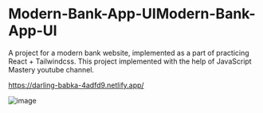 # Modern-Bank-App-UIModern-Bank-App-UI
A project for a modern bank website, implemented as a part of practicing React + Tailwindcss. This project implemented with the help of JavaScript Mastery youtube channel.


https://darling-babka-4adfd9.netlify.app/

![image](https://user-images.githubusercontent.com/86200305/222816550-228de2df-206a-4635-a005-254ddb5f691e.png)
